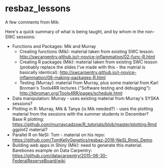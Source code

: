 # resbaz_lessons

A few comments from Mik:

Here's a quick summary of what is being taught, and by whom in the non-SWC sessions:
 - Functions and Packages: Mik and Murray
   - Creating functions (Mik): material taken from existing SWC lesson: http://swcarpentry.github.io/r-novice-inflammation/02-func-R.html
   - Creating R packages (Mik): material taken from existing SWC lesson (probably replace the slides I've made with this - the matrial is basically identical): http://swcarpentry.github.io/r-novice-inflammation/08-making-packages-R.html
   - Testing (Murray): material from Murray, plus some material from Karl Broman's Tools4RR lectures ("Software testing and debugging"): http://kbroman.org/Tools4RR/pages/schedule.html 
 - Data manipulation: Murray - uses existing material from Murray's SYSKA sessions?
 - Plotting in R: Murray, Mik & Tanya (is Mik needed?) - uses the plotting material from the sessions with the summer students in December?  Base R plotting: https://github.com/murraycadzow/R_tutorials/blob/master/plotting.Rmd
   ggplot2 material?
 - Parallel R on NeSI: Tom - material on his repo: https://github.com/TomKellyGenetics/resbaz-2016-NeSI_Rmpi_Demo
 - Building web apps in Shiny (Mik): need to generate this material.  Barebones example on Data Carpentry: https://github.com/datacarpentry/2015-06-30-FederalReserveBoard/wiki
